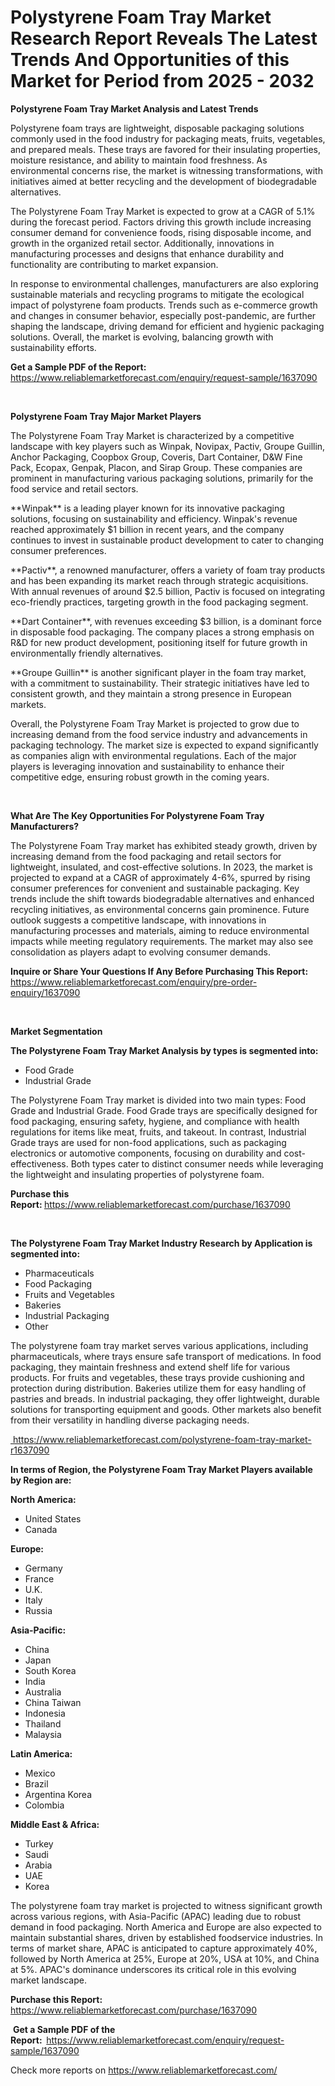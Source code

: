 <p><h1>Polystyrene Foam Tray Market Research Report Reveals The Latest Trends And Opportunities of this Market for Period from 2025 - 2032</h1></p><p><strong>Polystyrene Foam Tray Market Analysis and Latest Trends</strong></p>
<p><p>Polystyrene foam trays are lightweight, disposable packaging solutions commonly used in the food industry for packaging meats, fruits, vegetables, and prepared meals. These trays are favored for their insulating properties, moisture resistance, and ability to maintain food freshness. As environmental concerns rise, the market is witnessing transformations, with initiatives aimed at better recycling and the development of biodegradable alternatives.</p><p>The Polystyrene Foam Tray Market is expected to grow at a CAGR of 5.1% during the forecast period. Factors driving this growth include increasing consumer demand for convenience foods, rising disposable income, and growth in the organized retail sector. Additionally, innovations in manufacturing processes and designs that enhance durability and functionality are contributing to market expansion. </p><p>In response to environmental challenges, manufacturers are also exploring sustainable materials and recycling programs to mitigate the ecological impact of polystyrene foam products. Trends such as e-commerce growth and changes in consumer behavior, especially post-pandemic, are further shaping the landscape, driving demand for efficient and hygienic packaging solutions. Overall, the market is evolving, balancing growth with sustainability efforts.</p></p>
<p><strong>Get a Sample PDF of the Report:&nbsp;</strong> <a href="https://www.reliablemarketforecast.com/enquiry/request-sample/1637090?utm_campaign=2450&utm_medium=2&utm_source=Github&utm_content=ia&utm_term=31032025&utm_id=polystyrene-foam-tray">https://www.reliablemarketforecast.com/enquiry/request-sample/1637090</a></p>
<p>&nbsp;</p>
<p><strong>Polystyrene Foam Tray Major Market Players</strong></p>
<p><p>The Polystyrene Foam Tray Market is characterized by a competitive landscape with key players such as Winpak, Novipax, Pactiv, Groupe Guillin, Anchor Packaging, Coopbox Group, Coveris, Dart Container, D&W Fine Pack, Ecopax, Genpak, Placon, and Sirap Group. These companies are prominent in manufacturing various packaging solutions, primarily for the food service and retail sectors.</p><p>**Winpak** is a leading player known for its innovative packaging solutions, focusing on sustainability and efficiency. Winpak's revenue reached approximately $1 billion in recent years, and the company continues to invest in sustainable product development to cater to changing consumer preferences.</p><p>**Pactiv**, a renowned manufacturer, offers a variety of foam tray products and has been expanding its market reach through strategic acquisitions. With annual revenues of around $2.5 billion, Pactiv is focused on integrating eco-friendly practices, targeting growth in the food packaging segment.</p><p>**Dart Container**, with revenues exceeding $3 billion, is a dominant force in disposable food packaging. The company places a strong emphasis on R&D for new product development, positioning itself for future growth in environmentally friendly alternatives.</p><p>**Groupe Guillin** is another significant player in the foam tray market, with a commitment to sustainability. Their strategic initiatives have led to consistent growth, and they maintain a strong presence in European markets.</p><p>Overall, the Polystyrene Foam Tray Market is projected to grow due to increasing demand from the food service industry and advancements in packaging technology. The market size is expected to expand significantly as companies align with environmental regulations. Each of the major players is leveraging innovation and sustainability to enhance their competitive edge, ensuring robust growth in the coming years.</p></p>
<p>&nbsp;</p>
<p><strong>What Are The Key Opportunities For Polystyrene Foam Tray Manufacturers?</strong></p>
<p><p>The Polystyrene Foam Tray market has exhibited steady growth, driven by increasing demand from the food packaging and retail sectors for lightweight, insulated, and cost-effective solutions. In 2023, the market is projected to expand at a CAGR of approximately 4-6%, spurred by rising consumer preferences for convenient and sustainable packaging. Key trends include the shift towards biodegradable alternatives and enhanced recycling initiatives, as environmental concerns gain prominence. Future outlook suggests a competitive landscape, with innovations in manufacturing processes and materials, aiming to reduce environmental impacts while meeting regulatory requirements. The market may also see consolidation as players adapt to evolving consumer demands.</p></p>
<p><strong>Inquire or Share Your Questions If Any Before Purchasing This Report:</strong> <a href="https://www.reliablemarketforecast.com/enquiry/pre-order-enquiry/1637090?utm_campaign=2450&utm_medium=2&utm_source=Github&utm_content=ia&utm_term=31032025&utm_id=polystyrene-foam-tray">https://www.reliablemarketforecast.com/enquiry/pre-order-enquiry/1637090</a></p>
<p>&nbsp;</p>
<p><strong>Market Segmentation</strong></p>
<p><strong>The Polystyrene Foam Tray Market Analysis by types is segmented into:</strong></p>
<p><ul><li>Food Grade</li><li>Industrial Grade</li></ul></p>
<p><p>The Polystyrene Foam Tray market is divided into two main types: Food Grade and Industrial Grade. Food Grade trays are specifically designed for food packaging, ensuring safety, hygiene, and compliance with health regulations for items like meat, fruits, and takeout. In contrast, Industrial Grade trays are used for non-food applications, such as packaging electronics or automotive components, focusing on durability and cost-effectiveness. Both types cater to distinct consumer needs while leveraging the lightweight and insulating properties of polystyrene foam.</p></p>
<p><strong>Purchase this Report:&nbsp;</strong><a href="https://www.reliablemarketforecast.com/purchase/1637090?utm_campaign=2450&utm_medium=2&utm_source=Github&utm_content=ia&utm_term=31032025&utm_id=polystyrene-foam-tray">https://www.reliablemarketforecast.com/purchase/1637090</a></p>
<p>&nbsp;</p>
<p><strong>The Polystyrene Foam Tray Market Industry Research by Application is segmented into:</strong></p>
<p><ul><li>Pharmaceuticals</li><li>Food Packaging</li><li>Fruits and Vegetables</li><li>Bakeries</li><li>Industrial Packaging</li><li>Other</li></ul></p>
<p><p>The polystyrene foam tray market serves various applications, including pharmaceuticals, where trays ensure safe transport of medications. In food packaging, they maintain freshness and extend shelf life for various products. For fruits and vegetables, these trays provide cushioning and protection during distribution. Bakeries utilize them for easy handling of pastries and breads. In industrial packaging, they offer lightweight, durable solutions for transporting equipment and goods. Other markets also benefit from their versatility in handling diverse packaging needs.</p></p>
<p><a href="https://www.reliablemarketforecast.com/polystyrene-foam-tray-market-r1637090?utm_campaign=2450&utm_medium=2&utm_source=Github&utm_content=ia&utm_term=31032025&utm_id=polystyrene-foam-tray">&nbsp;https://www.reliablemarketforecast.com/polystyrene-foam-tray-market-r1637090</a></p>
<p><strong>In terms of Region, the Polystyrene Foam Tray Market Players available by Region are:</strong></p>
<p>
    <p> <strong> North America: </strong>
        <ul>
            <li>United States</li>
            <li>Canada</li>
        </ul>
        </p> 
    <p> <strong> Europe: </strong>
        <ul>
            <li>Germany</li>
            <li>France</li>
            <li>U.K.</li>
            <li>Italy</li>
            <li>Russia</li>
        </ul>
        </p> 
    <p> <strong> Asia-Pacific: </strong>
        <ul>
            <li>China</li>
            <li>Japan</li>
            <li>South Korea</li>
            <li>India</li>
            <li>Australia</li>
            <li>China Taiwan</li>
            <li>Indonesia</li>
            <li>Thailand</li>
            <li>Malaysia</li>
        </ul>
        </p> 
    <p> <strong> Latin America: </strong>
        <ul>
            <li>Mexico</li>
            <li>Brazil</li>
            <li>Argentina Korea</li>
            <li>Colombia</li>
        </ul>
        </p> 
    <p> <strong> Middle East & Africa: </strong>
        <ul>
            <li>Turkey</li>
            <li>Saudi</li>
            <li>Arabia</li>
            <li>UAE</li>
            <li>Korea</li>
        </ul>
    </p>
    </p>
<p><p>The polystyrene foam tray market is projected to witness significant growth across various regions, with Asia-Pacific (APAC) leading due to robust demand in food packaging. North America and Europe are also expected to maintain substantial shares, driven by established foodservice industries. In terms of market share, APAC is anticipated to capture approximately 40%, followed by North America at 25%, Europe at 20%, USA at 10%, and China at 5%. APAC's dominance underscores its critical role in this evolving market landscape.</p></p>
<p><strong>Purchase this Report: </strong><a href="https://www.reliablemarketforecast.com/purchase/1637090?utm_campaign=2450&utm_medium=2&utm_source=Github&utm_content=ia&utm_term=31032025&utm_id=polystyrene-foam-tray">https://www.reliablemarketforecast.com/purchase/1637090</a></p>
<p>&nbsp;<strong>Get a Sample PDF of the Report:&nbsp;&nbsp;</strong><a href="https://www.reliablemarketforecast.com/enquiry/request-sample/1637090?utm_campaign=2450&utm_medium=2&utm_source=Github&utm_content=ia&utm_term=31032025&utm_id=polystyrene-foam-tray">https://www.reliablemarketforecast.com/enquiry/request-sample/1637090</a></p>
<p><strong></strong></p>
<p>Check more reports on <a href="https://www.reliablemarketforecast.com/?utm_campaign=2450&utm_medium=2&utm_source=Github&utm_content=ia&utm_term=31032025&utm_id=polystyrene-foam-tray">https://www.reliablemarketforecast.com/</a></p>